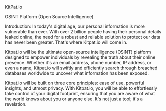KitPat.io

OSINT Platform (Open Source Intelligence)

Introduction:
In today's digital age, our personal information is more vulnerable than ever. With over 2 billion people having their personal details leaked online, the need for a robust and reliable solution to protect our data has never been greater. That's where Kitpat.io will come in.

Kitpat.io will be the ultimate open-source intelligence (OSINT) platform designed to empower individuals by revealing the truth about their online presence. Whether it's an email address, phone number, IP address, or even a name, Kitpat.io will swiftly and efficiently search through breached databases worldwide to uncover what information has been exposed.

Kitpat.io will be built on three core principles: ease of use, powerful insights, and utmost privacy. With Kitpat.io, you will be able to effortlessly take control of your digital footprint, ensuring that you are aware of what the world knows about you or anyone else. It's not just a tool; it's a revelation.

